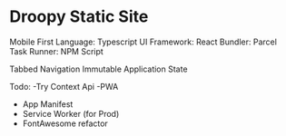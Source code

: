 # Droopy Static Site

Mobile First
Language: Typescript
UI Framework: React
Bundler: Parcel
Task Runner: NPM Script


Tabbed Navigation
Immutable Application State

Todo:
-Try Context Api
-PWA
 - App Manifest
 - Service Worker (for Prod)
- FontAwesome refactor
